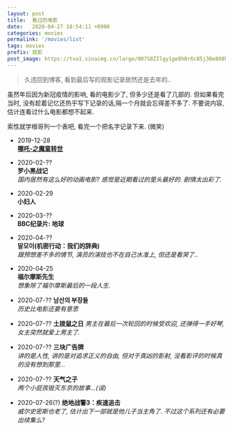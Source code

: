 ```yaml
---
layout: post
title:  看过的电影
date:   2020-04-27 18:54:11 +0900
categories: movies
permalink: '/movies/list'
tags: movies
prefix: 观影
post_image: https://tva1.sinaimg.cn/large/007S8ZIlgy1ge8h8r6c85j30e808ht9g.jpg
---
```


> 久违回到博客, 看到最后写的观影记录居然还是去年的..

 虽然年后因为新冠疫情的影响, 看的电影少了, 但多少还是看了几部的. 但如果看完当时, 没有趁着记忆还热乎写下记录的话,隔一个月就会忘得差不多了. 不要说内容, 估计连看过什么电影都想不起来.

 索性就学根哥列一个表吧, 看完一个把名字记录下来. (微笑)

- 2019-12-28  
[**哪吒-之魔童转世**](/movies/nezha)
- 2020-02-??    
**罗小黑战记**  
*国内居然有这么好的动画电影? 感觉是近期看过的里头最好的. 剧情太出彩了.*
- 2020-02-29  
**小妇人**
- 2020-03-??  
**BBC纪录片: 地球**
- 2020-04-??  
**말모이(机密行动：我们的辞典)**  
*跟预想差不多的情节, 演员的演技也不在自己水准上, 但还是看哭了..*
- 2020-04-25  
**福尔摩斯先生**  
*想象除了福尔摩斯最后的一段人生.*

- 2020-07-??
**남산의 부장들**  
*历史比电影还要有意思*

- 2020-07-??
**土拨鼠之日**
*男主在最后一次轮回的时候受欢迎, 还弹得一手好琴, 女主突然就爱上男主了.*

- 2020-07-??
**三块广告牌**  
*讲的是人性, 讲的是对追求正义的自由, 但对于真凶的影射, 没看影评的时候真的没有想到那里...*

- 2020-07-??
**天气之子**  
*两个小屁孩毁灭东京的故事...(误)*

- 2020-07-26(?)
**绝地战警3：疾速追击**  
*威尔史密斯也老了, 估计出下一部就是他儿子当主角了. 不过这个系列还有必要出续集么?*